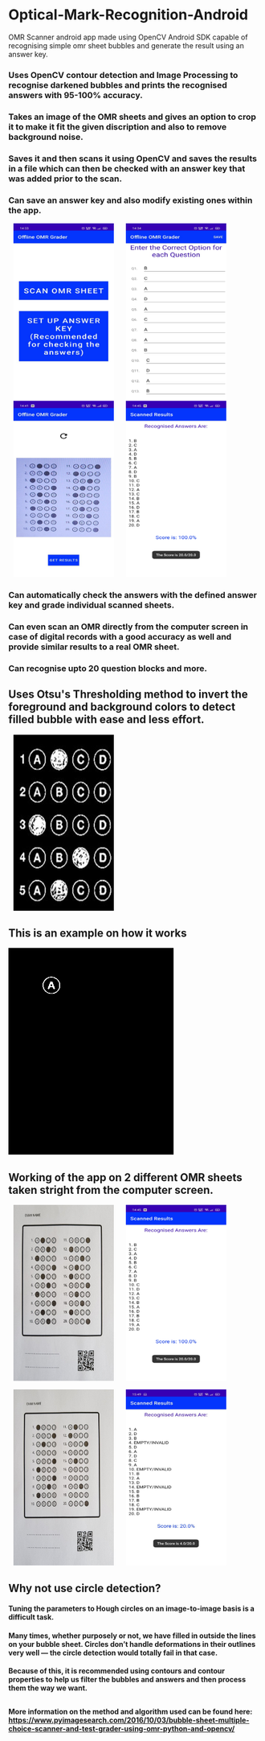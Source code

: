 # Optical-Mark-Recognition-Android

OMR Scanner android app made using OpenCV Android SDK capable of recognising simple omr sheet bubbles and generate the result using an answer key.

### Uses OpenCV contour detection and Image Processing to recognise darkened bubbles and prints the recognised answers with 95-100% accuracy.
### Takes an image of the OMR sheets and gives an option to crop it to make it fit the given discription and also to remove background noise.
### Saves it and then scans it using OpenCV and saves the results in a file which can then be checked with an answer key that was added prior to the scan.
### Can save an answer key and also modify existing ones within the app.


<p> <img hspace="10" src="https://github.com/KunalFarmah98/Optical-Mark-Recognition-Android/blob/main/app/src/main/res/raw/s1.jpeg" width =200 
  height = 350/>
<img hspace="10" src="https://github.com/KunalFarmah98/Optical-Mark-Recognition-Android/blob/main/app/src/main/res/raw/s3.jpeg" width =200 
  height = 350/>
<img hspace="10" src="https://github.com/KunalFarmah98/Optical-Mark-Recognition-Android/blob/main/app/src/main/res/raw/s2.jpeg" width =200 
  height = 350/>
<img hspace="10" src="https://github.com/KunalFarmah98/Optical-Mark-Recognition-Android/blob/main/app/src/main/res/raw/s4.jpeg" width =200 
  height = 350/>
</p>

### Can automatically check the answers with the defined answer key and grade individual scanned sheets.
### Can even scan an OMR directly from the computer screen in case of digital records with a good accuracy as well and provide similar results to a real OMR sheet.
### Can recognise upto 20 question blocks and more.
##
## Uses Otsu's Thresholding method to invert the foreground and background colors to detect filled bubble with ease and less effort.
<p> <img hspace="10" src="https://github.com/KunalFarmah98/Optical-Mark-Recognition-Android/blob/main/app/src/main/res/raw/otsu_s_thresholding.jpg" width =200 
  height = 350/></p>
 
## This is an example on how it works
![Alt Text](https://github.com/KunalFarmah98/Optical-Mark-Recognition-Android/blob/main/app/src/main/res/raw/how_threshold_works.gif)

## Working of the app on 2 different OMR sheets taken stright from the computer screen.
<p> <img hspace="10" src="https://github.com/KunalFarmah98/Optical-Mark-Recognition-Android/blob/main/app/src/main/res/raw/sheet_1.jpg" width =200 
  height = 350/>
<img hspace="10" src="https://github.com/KunalFarmah98/Optical-Mark-Recognition-Android/blob/main/app/src/main/res/raw/demo_1.jpeg" width =200 
  height = 350/></p>
  
<p> <img hspace="10" src="https://github.com/KunalFarmah98/Optical-Mark-Recognition-Android/blob/main/app/src/main/res/raw/sheet_2.jpg" width =200 
  height = 350/>
<img hspace="10" src="https://github.com/KunalFarmah98/Optical-Mark-Recognition-Android/blob/main/app/src/main/res/raw/demo_2.jpeg" width =200 
  height = 350/></p>

## Why not use circle detection?
#### Tuning the parameters to Hough circles on an image-to-image basis is a difficult task.
#### Many times, whether purposely or not, we have filled in outside the lines on your bubble sheet. Circles don’t handle deformations in their outlines very well — the circle detection would totally fail in that case.
#### Because of this, it is recommended using contours and contour properties to help us filter the bubbles and answers and then process them the way we want. 
##
#### More information on the method and algorithm used can be found here: https://www.pyimagesearch.com/2016/10/03/bubble-sheet-multiple-choice-scanner-and-test-grader-using-omr-python-and-opencv/
##
